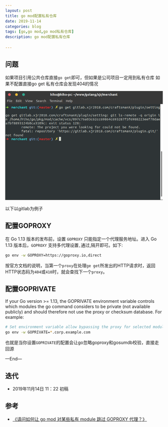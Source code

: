 ```yaml
---
layout: post
title: go mod配置私有仓库
date: 2019-11-14
categories: blog
tags: [go,go mod,go mod私有仓库]
description: go mod配置私有仓库

---
```



## 问题

如果项目引用公共仓库直接`go get`即可，但如果是公司项目一定用到私有仓库
如果不配置直接go get 私有仓库会发现404的情况

![1.png](/source/images/go-mod-private/1.png)

以下以gitlab为例子

## 配置GOPROXY
在 Go 1.13 版本的发布前，设置 `GOPROXY` 只能指定一个代理服务地址。进入 Go 1.13 版本后，`GOPROXY` 支持多代理设置`,`通过,隔开即可。如下:

```bash
go env -w GOPROXY=https://goproxy.io,direct
```

按官方文档的说明，当第一个`proxy`在处理`ge get`所发出的HTTP请求时，返回HTTP状态码为`404`或`410`时，就会查找下一个`proxy`。

## 配置GOPRIVATE

If your Go version >= 1.13, the GOPRIVATE environment variable controls which modules the go command considers to be private (not available publicly) and should therefore not use the proxy or checksum database. For example:

```bash
# Set environment variable allow bypassing the proxy for selected modules
go env -w GOPRIVATE=*.corp.example.com
```

也就是当你设置`GOPRIVATE`的配置会让go忽略goproxy和gosumdb校验，直接走回源


—End—

## 迭代

* 2019年11月14日 11：22 初稿

## 参考

- [《请问如何让 go mod 对某些私有 module 跳过 GOPROXY 代理？》](https://www.golangtc.com/t/5d00d209b17a82478bd860c5)


